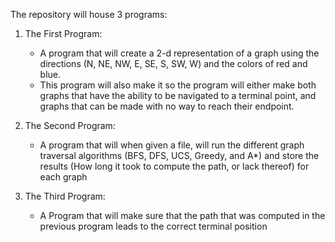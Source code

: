The repository will house 3 programs:
  1) The First Program:
        - A program that will create a 2-d representation of a graph using the directions (N, NE, NW, E, SE, S, SW, W) and the colors of red and blue.
        - This program will also make it so the program will either make both graphs that have the ability to be navigated to a terminal point, and graphs that can be made with no way to reach their endpoint.

  2) The Second Program:
        - A program that will when given a file, will run the different graph traversal algorithms (BFS, DFS, UCS, Greedy, and A*) and store the results (How long it took to compute the path, or lack thereof) for each graph
  
  3) The Third Program:
       - A Program that will make sure that the path that was computed in the previous program leads to the correct terminal position
